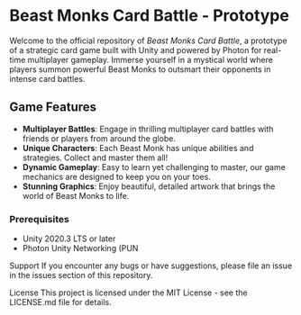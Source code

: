 # Beast Monks Card Battle - Prototype

Welcome to the official repository of *Beast Monks Card Battle*, a prototype of a strategic card game built with Unity and powered by Photon for real-time multiplayer gameplay. Immerse yourself in a mystical world where players summon powerful Beast Monks to outsmart their opponents in intense card battles.

## Game Features

- **Multiplayer Battles**: Engage in thrilling multiplayer card battles with friends or players from around the globe.
- **Unique Characters**: Each Beast Monk has unique abilities and strategies. Collect and master them all!
- **Dynamic Gameplay**: Easy to learn yet challenging to master, our game mechanics are designed to keep you on your toes.
- **Stunning Graphics**: Enjoy beautiful, detailed artwork that brings the world of Beast Monks to life.


### Prerequisites

- Unity 2020.3 LTS or later
- Photon Unity Networking (PUN


Support
If you encounter any bugs or have suggestions, please file an issue in the issues section of this repository.

License
This project is licensed under the MIT License - see the LICENSE.md file for details.




